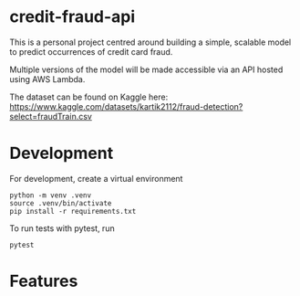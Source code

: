 # credit-fraud-api

This is a personal project centred around building a simple, scalable model to predict occurrences of credit card fraud.

Multiple versions of the model will be made accessible via an API hosted using AWS Lambda.

The dataset can be found on Kaggle here: https://www.kaggle.com/datasets/kartik2112/fraud-detection?select=fraudTrain.csv

# Development

For development, create a virtual environment

```
python -m venv .venv
source .venv/bin/activate
pip install -r requirements.txt
```

To run tests with pytest, run

```
pytest
```

# Features

